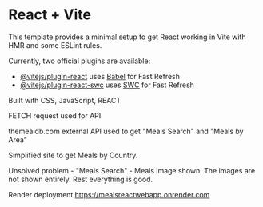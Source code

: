 # React + Vite

This template provides a minimal setup to get React working in Vite with HMR and some ESLint rules.

Currently, two official plugins are available:

- [@vitejs/plugin-react](https://github.com/vitejs/vite-plugin-react/blob/main/packages/plugin-react/README.md) uses [Babel](https://babeljs.io/) for Fast Refresh
- [@vitejs/plugin-react-swc](https://github.com/vitejs/vite-plugin-react-swc) uses [SWC](https://swc.rs/) for Fast Refresh


Built with CSS, JavaScript, REACT

FETCH request used for API

themealdb.com external API used to get "Meals Search" and "Meals by Area"

Simplified site to get Meals by Country. 

Unsolved problem - "Meals Search" - Meals image shown. The images are not shown entirely. Rest everything is good.

Render deployment
https://mealsreactwebapp.onrender.com
